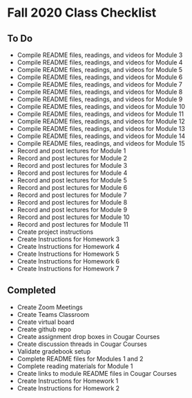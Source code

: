 # Fall 2020 Class Checklist
## To Do
* Compile README files, readings, and videos for Module 3
* Compile README files, readings, and videos for Module 4
* Compile README files, readings, and videos for Module 5
* Compile README files, readings, and videos for Module 6
* Compile README files, readings, and videos for Module 7
* Compile README files, readings, and videos for Module 8
* Compile README files, readings, and videos for Module 9
* Compile README files, readings, and videos for Module 10
* Compile README files, readings, and videos for Module 11
* Compile README files, readings, and videos for Module 12
* Compile README files, readings, and videos for Module 13
* Compile README files, readings, and videos for Module 14
* Compile README files, readings, and videos for Module 15
* Record and post lectures for Module 1
* Record and post lectures for Module 2
* Record and post lectures for Module 3
* Record and post lectures for Module 4
* Record and post lectures for Module 5
* Record and post lectures for Module 6
* Record and post lectures for Module 7
* Record and post lectures for Module 8
* Record and post lectures for Module 9
* Record and post lectures for Module 10
* Record and post lectures for Module 11
* Create project instructions
* Create Instructions for Homework 3
* Create Instructions for Homework 4
* Create Instructions for Homework 5
* Create Instructions for Homework 6
* Create Instructions for Homework 7

## Completed
* Create Zoom Meetings
* Create Teams Classroom
* Create virtual board
* Create github repo
* Create assignment drop boxes in Cougar Courses
* Create discussion threads in Cougar Courses
* Validate gradebook setup
* Complete README files for Modules 1 and 2
* Complete reading materials for Module 1
* Create links to module README files in Cougar Courses
* Create Instructions for Homework 1
* Create Instructions for Homework 2

